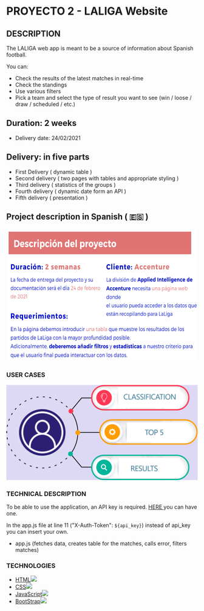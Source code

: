 # PROYECTO 2 - LALIGA Website

## DESCRIPTION

The LALIGA web app is meant to be a source of information about Spanish football.

You can:  

- Check the results of the latest matches in real-time
- Check the standings
- Use various filters 
- Pick a team and select the type of result you want to see (win / loose / draw / scheduled / etc.) 

## Duration: 2 weeks
- Delivery date: 24/02/2021

## Delivery: in five parts
- First Delivery ( dynamic table )
- Second delivery ( two pages with tables and appropriate styling )
- Third delivery ( statistics of the groups )
- Fourth delivery ( dynamic date form an API )
- Fifth delivery ( presentation )

## Project description in Spanish ( 🇪🇸 )

<img src="https://github.com/BlasToth/letscoder-bootcamp-202101/blob/main/proyecto-2-la-liga-website/descripcion-del-proyecto.png" height="350" width="650" alt="proyect description in Spanish"> 




### USER CASES

![La Liga User Cases](https://github.com/BlasToth/letscoder-bootcamp-202101/blob/main/proyecto-2-la-liga-website/dia.png)





### TECHNICAL DESCRIPTION 

To be able to use the application, an API key is required. 
<a href="https://www.football-data.org" target="_blank">HERE </a>you can have one.

In the app.js file at line 11 ("X-Auth-Token": `${api_key}`) instead of api_key you can insert your own.

- app.js (fetches data, creates table for the matches, calls error, filters matches)

### TECHNOLOGIES 

- [HTML](html)<img src="https://github.com/tkswann2/tech-logos/blob/master/html5.png" height="40">
- [CSS](CSS)<img src="https://github.com/tkswann2/tech-logos/blob/master/css3.png" height="40">
- [JavaScript](JavaScript)<img src="https://github.com/tkswann2/tech-logos/blob/master/jslogo.png" height="40">
- [BootStrap](BootStrap)<img src="https://github.com/tkswann2/tech-logos/blob/master/bootstrap.png" height="40">






  







